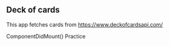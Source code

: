 ## Deck of cards
This app fetches cards from https://www.deckofcardsapi.com/

ComponentDidMount() Practice